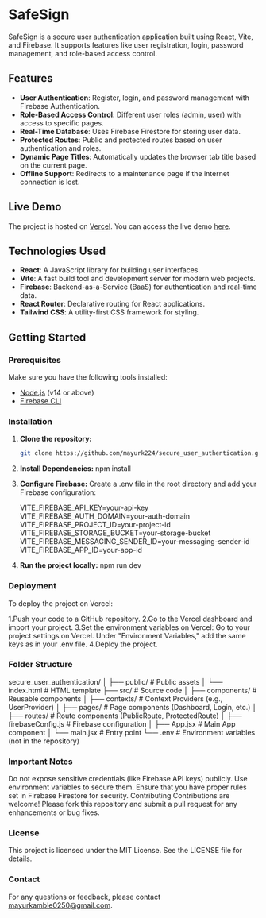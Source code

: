 # SafeSign

SafeSign is a secure user authentication application built using React, Vite, and Firebase. It supports features like user registration, login, password management, and role-based access control.

## Features

- **User Authentication**: Register, login, and password management with Firebase Authentication.
- **Role-Based Access Control**: Different user roles (admin, user) with access to specific pages.
- **Real-Time Database**: Uses Firebase Firestore for storing user data.
- **Protected Routes**: Public and protected routes based on user authentication and roles.
- **Dynamic Page Titles**: Automatically updates the browser tab title based on the current page.
- **Offline Support**: Redirects to a maintenance page if the internet connection is lost.

## Live Demo

The project is hosted on [Vercel](https://vercel.com). You can access the live demo [here](https://secure-user-authentication-fudvetvcq-mayurk224s-projects.vercel.app/).

## Technologies Used

- **React**: A JavaScript library for building user interfaces.
- **Vite**: A fast build tool and development server for modern web projects.
- **Firebase**: Backend-as-a-Service (BaaS) for authentication and real-time data.
- **React Router**: Declarative routing for React applications.
- **Tailwind CSS**: A utility-first CSS framework for styling.

## Getting Started

### Prerequisites

Make sure you have the following tools installed:

- [Node.js](https://nodejs.org/) (v14 or above)
- [Firebase CLI](https://firebase.google.com/docs/cli)

### Installation

1.  **Clone the repository:**

    ```bash
    git clone https://github.com/mayurk224/secure_user_authentication.git
    ```

2.  **Install Dependencies:**
    npm install

3.  **Configure Firebase:**
    Create a .env file in the root directory and add your Firebase configuration:

    VITE_FIREBASE_API_KEY=your-api-key
    VITE_FIREBASE_AUTH_DOMAIN=your-auth-domain
    VITE_FIREBASE_PROJECT_ID=your-project-id
    VITE_FIREBASE_STORAGE_BUCKET=your-storage-bucket
    VITE_FIREBASE_MESSAGING_SENDER_ID=your-messaging-sender-id
    VITE_FIREBASE_APP_ID=your-app-id

4.  **Run the project locally:**
    npm run dev

### Deployment

To deploy the project on Vercel:

1.Push your code to a GitHub repository.
2.Go to the Vercel dashboard and import your project.
3.Set the environment variables on Vercel:
Go to your project settings on Vercel.
Under "Environment Variables," add the same keys as in your .env file.
4.Deploy the project.

### Folder Structure

secure_user_authentication/
│
├── public/ # Public assets
│ └── index.html # HTML template
├── src/ # Source code
│ ├── components/ # Reusable components
│ ├── contexts/ # Context Providers (e.g., UserProvider)
│ ├── pages/ # Page components (Dashboard, Login, etc.)
│ ├── routes/ # Route components (PublicRoute, ProtectedRoute)
│ ├── firebaseConfig.js # Firebase configuration
│ ├── App.jsx # Main App component
│ └── main.jsx # Entry point
└── .env # Environment variables (not in the repository)

### Important Notes

Do not expose sensitive credentials (like Firebase API keys) publicly. Use environment variables to secure them.
Ensure that you have proper rules set in Firebase Firestore for security.
Contributing
Contributions are welcome! Please fork this repository and submit a pull request for any enhancements or bug fixes.

### License

This project is licensed under the MIT License. See the LICENSE file for details.

### Contact

For any questions or feedback, please contact mayurkamble0250@gmail.com.
